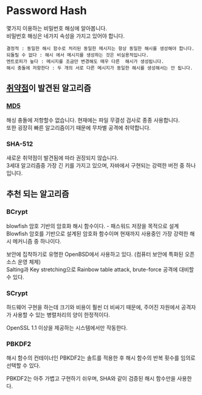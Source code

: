 # Password Hash

몇가지 이용하는 비밀번호 해싱에 알아봅니다.\
비밀번호 해싱은 네가지 속성을 가지고 있어야 합니다.

```
결정적 : 동일한 해시 함수로 처리된 동일한 메시지는 항상 동일한 해시를 생성해야 합니다.
되돌릴 수 없다 : 해시 에서 메시지를 생성하는 것은 비실용적입니다. 
엔트로피가 높다 : 메시지를 조금만 변경해도 매우 다른  해시가 생성됩니다.
해시 충돌에 저항한다 : 두 개의 서로 다른 메시지가 동일한 해시를 생성해서는 안 됩니다.
```

## [취약점](https://www.avira.com/en/blog/md5-the-broken-algorithm)이 발견된 알고리즘

### [MD5](password-hash.md#md5)

해싱  충돌에 저항할수 없습니다. 현재에는 파일 무결성 검사로 종종 사용합니다.\
또한 굉장히 빠른 알고리즘이기 때문에 무차별 공격에 취약합니다.

### SHA-512

새로운 취약점이 발견됨에 따라 권장되지 않습니다.\
3세대 알고리즘중 가장 긴 키를 가지고 있으며, 자바에서 구현되는 강력한 버전 중 하나입니다.

## 추천 되는 알고리즘

### **BCrypt** <a href="#bd-3-implementing-bcrypt-and-scrypt-in-java" id="bd-3-implementing-bcrypt-and-scrypt-in-java"></a>

blowfish 암호 기반의 암호화 해시 함수이다. - 패스워드 저장을 목적으로 설계\
Blowfish 암호를 기반으로 설계된 암호화 함수이며 현재까지 사용중인 가장 강력한 해시 메커니즘 중 하나이다.

보안에 집착하기로 유명한 OpenBSD에서 사용하고 있다. (컴퓨터 보안에 특화된 오픈 소스 운영 체제)\
Salting과 Key stretching으로 Rainbow table attack, brute-force 공격에 대비할 수 있다.

### **SCrypt** <a href="#bd-3-implementing-bcrypt-and-scrypt-in-java" id="bd-3-implementing-bcrypt-and-scrypt-in-java"></a>

하드웨어 구현을 하는데 크기와 비용이 훨씬 더 비싸기 때문에, 주어진 자원에서 공격자가 사용할 수 있는 병렬처리의 양이 한정적이다.

OpenSSL 1.1 이상을 제공하는 시스템에서만 작동한다.

### **PBKDF2**  <a href="#bd-2-implementing-pbkdf2-in-java" id="bd-2-implementing-pbkdf2-in-java"></a>

해시 함수의 컨테이너인 PBKDF2는 솔트를 적용한 후 해시 함수의 반복 횟수를 임의로 선택할 수 있다.

PBKDF2는 아주 가볍고 구현하기 쉬우며, SHA와 같이 검증된 해시 함수만을 사용한다.
